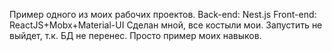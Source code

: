 Пример одного из моих рабочих проектов.
Back-end: Nest.js
Front-end: ReactJS+Mobx+Material-UI
Сделан мной, все костыли мои. Запустить не выйдет, т.к. БД не перенес. Просто пример моих навыков.